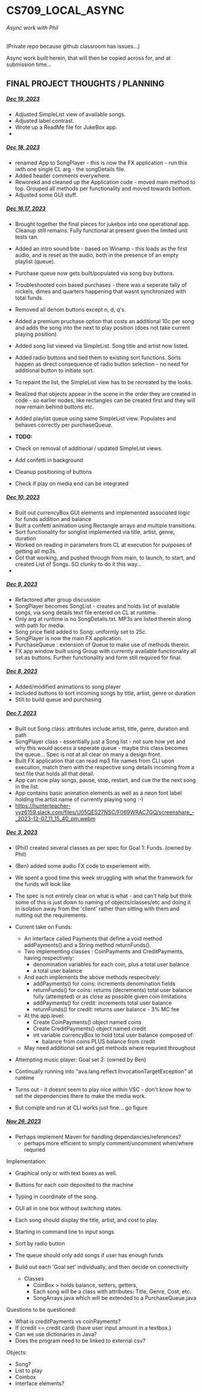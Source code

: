 # CS709_LOCAL_ASYNC
###### Async work with Phil

(Private repo because github classroom has issues...)

Async work built herein, that will then be copied across for, and at submission time...


## FINAL PROJECT THOUGHTS / PLANNING

##### <u>Dec 19, 2023</u>

* Adjusted SimpleList view of available songs.
* Adjusted label contrast.
* Wrote up a ReadMe file for JukeBox app.
* 
##### <u>Dec 18, 2023</u>

* renamed App to SongPlayer - this is now the FX application - run this iwth one single CL arg - the songDetails file.
* Added header comments everywhere.
* Reworekd and cleaned up the Application code - moved main method to top.  Grouped all methods per functionality and moved towards bottom.
* Adjusted some GUI stuff.


##### <u>Dec 16,17, 2023</u>

* Brought together the final pieces for jukebox into one operational app.  Cleanup still remains.  Fully functional at present given the limited unit tests ran.
* Added an intro sound bite - based on Winamp - this loads as the first audio, and is reset as the audio, both in the presence of an empty playlist (queue). 
* Purchase queue now gets built/populated via song buy buttons.
* Troubleshooted coin based purchases - there was a seperate tally of nickels, dimes and quarters happening that wasnt synchronized with total funds.
* Removed all denom buttons except n, d, q's.
* Added a premium pruchase option that costs an additional 10c per song and adds the song into the next to play position (does not take current playing position).
* Added song list viewed via SimpleList.  Song title and artist now listed.
* Added radio buttons and tied them to existing sort functions.  Sorts happen as direct consequence of radio button selection - no need for additional button to initiate sort.
* To repaint the list, the SimpleList view has to be recreated by the looks.
* Realized that objects appear in the scene in the order they are created in code - so earlier nodes, like rectangles can be created first and they will now remain behind buttons etc. 
* Added playlist queue using same SimpleList view.  Populates and behaves correctly per purchaseQueue.

* <b>TODO:</b>
* Check on removal of additional / updated SimpleList views.
* Add confetti in background
* Cleanup positioning of buttons
* Check if play on media end can be integrated

##### <u>Dec 10, 2023</u>

* Built out currencyBox GUI elements and implemented associated logic for funds addition and balance
* Built a confetti animation using Rectangle arrays and multiple transitions.
* Sort functionality for songlist implemented via title, artist, genre, duration
* Worked on reading in parameters from CL at execution for purposes of getting all mp3s.  
* Got that working, and pushed through from main, to launch, to start, and created List of Songs.   SO clunky to do it this way...
* 

##### <u>Dec 9, 2023</u>

* Refactored after group discussion:
* SongPlayer becomes SongList - creates and holds list of available songs, via song details text file entered on CL at runtime.
* Only arg at runtime is no SongDetails.txt.  MP3s are listed therein along with path for media.
* Song price field added to Song: uniformly set to 25c.
* SongPlayer is now the main FX application.
* PurchaseQueue : extension of Queue to make use of methods therein.
* FX app window built using Group with currently available functionality all set as buttons.  Further functionality and form still required for final.

##### <u>Dec 8, 2023</u>

* Added/modified animations to song player
* Included buttons to sort incoming songs by title, artist, genre or duration
* Still to build queue and purchasing


##### <u>Dec 7, 2023</u>

* Built out Song class: attributes include artist, title, genre, duration and path
* SongPlayer class - essentially just a Song list - not sure how yet and why this would access a seperate queue - maybe this class becomes the queue... Spec is not at all clear on many a design front.
* Built FX application that can read mp3 file names from CLI upon execution, match them with the respective song details incoming from a text file that holds all that detail.
* App can now play songs, pause, stop, restart, and cue the the next song in the list.
* App contains basic animation elements as well as a neon font label holding the artist name of currently playing song :-)
* https://hunterteacher-vyz6159.slack.com/files/U05QES27NSC/F069WRAC7GQ/screenshare_-_2023-12-07_11_15_40_pm.webm 


##### <u>Dec 3, 2023</u>

* (Phil) created several classes as per spec for Goal 1: Funds. (owned by Phil)
* (Ben) added some audio FX code to experiement with.
* We spent a good time this week struggling with what the framework for the funds will look like
* The spec is not entirely clear on what is what - and can't help but think some of this is just down to naming of objects/classes/etc and doing it in isolation away from the 'client' rather than sitting with them and nutting out the requirements.
* Current take on Funds: 
  * An interface called Payments that define a void method addPayments() and a String method returnFunds().
  * Two implementing classes : CoinPayments and CreditPayments, having respectively:
    * denomination variables for each coin, plus a total user balance
    * a total user balance
  * And each implements the above methods respecitvely:
    * addPayments() for coins:  increments denomination fields
    * returnFunds() for coins: returns (decrements) total user balance fully (attempted) or as close as possible given coin limitations
    * addPayments() for credit: increments total user balance
    * returnFunds() for credit: returns user balance - 3% MC fee
  * At the app level:
    * Create CoinPayments() object named coins
    * Create CreditPayments() object named credit
    * int variable currencyBox to hold total user balance composed of:
      * balance from coins PLUS balance from credit
  * May need additional set and get methods where requried throughout

* Attempting music player: Goal set 2:  (owned by Ben)
* Continually running into "ava.lang.reflect.InvocationTargetException" at runtime
* Turns out - it doesnt seem to play nice within VSC - don't know how to set the dependencies there to make the media work.
* But comiple and run at CLI works just fine...  go figure



 
##### <u>Nov 26, 2023</u>

* Perhaps implement Maven for handling dependancies/references?
  * perhaps more efficient to simply comment/uncomment when/where requried

Implementation:
* Graphical only or with text boxes as well. 
* Buttons for each coin deposited to the machine
* Typing in coordinate of the song. 
* GUI all in one box without switching states.
* Each song should display the title, artist, and cost to play.
* Starting in command line to input songs
* Sort by radio button
* The queue should only add songs if user has enough funds
* Build out each 'Goal set' individually, and then decide on connectivity

  - Classes
    * CoinBox  > holds balance, setters, getters, 
    * Each song will be a class with attributes: Title, Genre, Cost, etc.
    * SongArrays.java which will be extended to a PurchaseQueue.java <ArrayList> 


Questions to be questioned:
* What is creditPayments vs coinPayments?
* If (credit == credit card) {have user input amount in a textbox.}
* Can we use dictionaries in Java?
* Does the program need to be linked to external csv?


Objects:
* Song?
* List to play
* Coinbox
* interface elements?